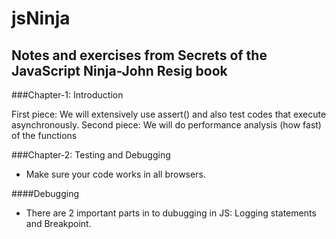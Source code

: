 # jsNinja
## Notes and exercises from Secrets of the JavaScript Ninja-John Resig book

###Chapter-1: Introduction

First piece: We will extensively use assert() and also test codes that execute asynchronously.
Second piece: We will do performance analysis (how fast) of the functions

###Chapter-2: Testing and Debugging

- Make sure your code works in all browsers.

####Debugging

- There are 2 important parts in to dubugging in JS: Logging statements and Breakpoint.







